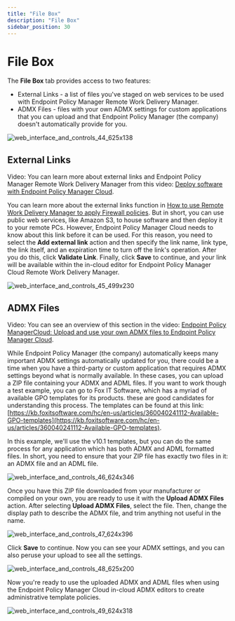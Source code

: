```yaml
---
title: "File Box"
description: "File Box"
sidebar_position: 30
---
```


# File Box

The **File Box** tab provides access to two features:

- External Links - a list of files you've staged on web services to be used with Endpoint Policy
  Manager Remote Work Delivery Manager.
- ADMX Files - files with your own ADMX settings for custom applications that you can upload and
  that Endpoint Policy Manager (the company) doesn't automatically provide for you.

![web_interface_and_controls_44_625x138](/images/endpointpolicymanager/cloud/interface/web_interface_and_controls_44_625x138.webp)

## External Links

Video: You can learn more about external links and Endpoint Policy Manager Remote Work Delivery
Manager from this video:
[Deploy software with Endpoint Policy Manager Cloud](/docs/endpointpolicymanager/components/remoteworkdeliverymanager/videos/methods/cloud.md).

You can learn more about the external links function in
[How to use Remote Work Delivery Manager to apply Firewall policies](/docs/endpointpolicymanager/gettingstarted/cloud/knowledgebase/clienttips/remoteworkdeliverymanager.md).
But in short, you can use public web services, like Amazon S3, to house software and then deploy it
to your remote PCs. However, Endpoint Policy Manager Cloud needs to know about this link before it
can be used. For this reason, you need to select the **Add external link** action and then specify
the link name, link type, the link itself, and an expiration time to turn off the link's operation.
After you do this, click **Validate Link**. Finally, click **Save** to continue, and your link will
be available within the in-cloud editor for Endpoint Policy Manager Cloud Remote Work Delivery
Manager.

![web_interface_and_controls_45_499x230](/images/endpointpolicymanager/cloud/interface/web_interface_and_controls_45_499x230.webp)

## ADMX Files

Video: You can see an overview of this section in the video:
[Endpoint Policy ManagerCloud: Upload and use your own ADMX files to Endpoint Policy Manager Cloud](/docs/endpointpolicymanager/gettingstarted/cloud/videos/gettingstarted/admxfiles.md).

While Endpoint Policy Manager (the company) automatically keeps many important ADMX settings
automatically updated for you, there could be a time when you have a third-party or custom
application that requires ADMX settings beyond what is normally available. In these cases, you can
upload a ZIP file containing your ADMX and ADML files. If you want to work though a test example,
you can go to Fox IT Software, which has a myriad of available GPO templates for its products. these
are good candidates for understanding this process. The templates can be found at this link:
[https://kb.foxitsoftware.com/hc/en-us/articles/360040241112-Available-GPO-templates](https://kb.foxitsoftware.com/hc/en-us/articles/360040241112-Available-GPO-templates).

In this example, we'll use the v10.1 templates, but you can do the same process for any application
which has both ADMX and ADML formatted files. In short, you need to ensure that your ZIP file has
exactly two files in it: an ADMX file and an ADML file.

![web_interface_and_controls_46_624x346](/images/endpointpolicymanager/cloud/interface/web_interface_and_controls_46_624x346.webp)

Once you have this ZIP file downloaded from your manufacturer or compiled on your own, you are ready
to use it with the **Upload ADMX Files** action. After selecting **Upload ADMX Files**, select the
file. Then, change the display path to describe the ADMX file, and trim anything not useful in the
name.

![web_interface_and_controls_47_624x396](/images/endpointpolicymanager/cloud/interface/web_interface_and_controls_47_624x396.webp)

Click **Save** to continue. Now you can see your ADMX settings, and you can also peruse your upload
to see all the settings.

![web_interface_and_controls_48_625x200](/images/endpointpolicymanager/cloud/interface/web_interface_and_controls_48_625x200.webp)

Now you're ready to use the uploaded ADMX and ADML files when using the Endpoint Policy Manager
Cloud in-cloud ADMX editors to create administrative template policies.

![web_interface_and_controls_49_624x318](/images/endpointpolicymanager/cloud/interface/web_interface_and_controls_49_624x318.webp)
